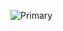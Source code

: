 ![Primary](https://user-images.githubusercontent.com/3540194/165948668-9628df0a-aab0-461a-9c78-156f2e4ed5e7.png)

